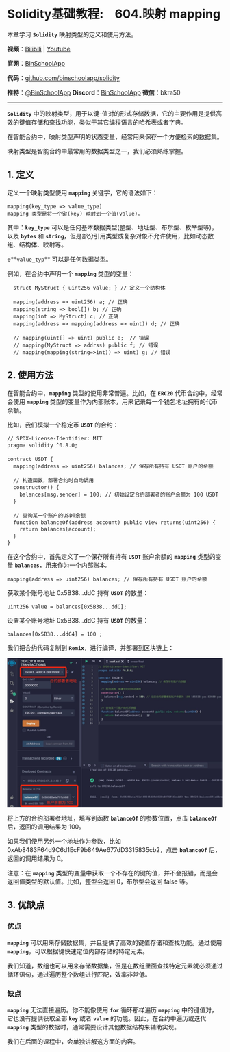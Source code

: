 # Solidity基础教程:&nbsp;&nbsp;&nbsp;&nbsp;604.映射 mapping

本章学习 **`Solidity`** 映射类型的定义和使用方法。

**视频**：[Bilibili](https://#)  |  [Youtube](https://www.youtube.com/@BinSchoolApp)

**官网**：[BinSchoolApp](https://binschool.app)

**代码**：[github.com/binschoolapp/solidity](https://github.com/binschoolapp/solidity)

**推特**：[@BinSchoolApp](https://twitter.com/BinSchoolApp)    **Discord**：[BinSchoolApp](https://discord.gg/PB2YEvggWq)   **微信**：bkra50 

----- 
**`Solidity`** 中的映射类型，用于以键-值对的形式存储数据，它的主要作用是提供高效的键值存储和查找功能，类似于其它编程语言的哈希表或者字典。

在智能合约中，映射类型声明的状态变量，经常用来保存一个方便检索的数据集。

映射类型是智能合约中最常用的数据类型之一，我们必须熟练掌握。

## 1. 定义
定义一个映射类型使用 **`mapping`** 关键字，它的语法如下：

```solidity
mapping(key_type => value_type)
mapping 类型是将一个键(key) 映射到一个值(value)。 
```

其中：**`key_type`** 可以是任何基本数据类型(整型、地址型、布尔型、枚举型等)，以及 **`bytes`** 和 **`string`**，但是部分引用类型或复杂对象不允许使用，比如动态数组、结构体、映射等。

e**`value_typ`** 可以是任何数据类型。

例如，在合约中声明一个 **`mapping`** 类型的变量：

```solidity
  struct MyStruct { uint256 value; } // 定义一个结构体

  mapping(address => uint256) a; // 正确
  mapping(string => bool[]) b; // 正确
  mapping(int => MyStruct) c; // 正确
  mapping(address => mapping(address => uint)) d; // 正确

  // mapping(uint[] => uint) public e;  // 错误
  // mapping(MyStruct => addrss) public f; // 错误
  // mapping(mapping(string=>int)) => uint) g; // 错误
```

## 2. 使用方法

在智能合约中，**`mapping`** 类型的使用非常普遍。比如，在 **`ERC20`** 代币合约中，经常会使用 **`mapping`** 类型的变量作为内部账本，用来记录每一个钱包地址拥有的代币余额。

比如，我们模拟一个稳定币 **`USDT`** 的合约：

```solidity
// SPDX-License-Identifier: MIT
pragma solidity ^0.8.0;

contract USDT {
  mapping(address => uint256) balances; // 保存所有持有 USDT 账户的余额
  
  // 构造函数，部署合约时自动调用
  constructor() {
    balances[msg.sender] = 100; // 初始设定合约部署者的账户余额为 100 USDT
  }

  // 查询某一个账户的USDT余额
  function balanceOf(address account) public view returns(uint256) {
    return balances[account];
  }
}
```

在这个合约中，首先定义了一个保存所有持有 **`USDT`** 账户余额的 **`mapping`** 类型的变量 **`balances`**，用来作为一个内部账本。

```solidity
mapping(address => uint256) balances; // 保存所有持有 USDT 账户的余额
```

获取某个账号地址 0x5B38...ddC 持有 **`USDT`** 的数量：

```solidity
uint256 value = balances[0x5B38...ddC];
```

设置某个账号地址 0x5B38...ddC 持有 **`USDT`** 的数量：

```solidity
balances[0x5B38...ddC4] = 100 ;
```

我们把合约代码复制到 **`Remix`**，进行编译，并部署到区块链上：

<p align="center"><img src="./img/mapping-usdt.png" align="middle" width="800px"/></p>

将上方的合约部署者地址，填写到函数 **`balanceOf`** 的参数位置，点击 **`balanceOf`** 后，返回的调用结果为 100。

如果我们使用另外一个地址作为参数，比如 0xAb8483F64d9C6d1EcF9b849Ae677dD3315835cb2，点击 **`balanceOf`** 后，返回的调用结果为 0。

注意：在 **`mapping`** 类型的变量中获取一个不存在的键的值，并不会报错，而是会返回值类型的默认值。比如，整型会返回 0，布尔型会返回 false 等。


## 3. 优缺点

### 优点

**`mapping`** 可以用来存储数据集，并且提供了高效的键值存储和查找功能。通过使用 **`mapping`**，可以根据键快速定位内部存储的特定元素。

我们知道，数组也可以用来存储数据集，但是在数组里面查找特定元素就必须通过循环语句，通过遍历整个数组进行匹配，效率非常低。

### 缺点

**`mapping`** 无法直接遍历。你不能像使用 **`for`** 循环那样遍历 **`mapping`** 中的键值对，它也没有提供获取全部 **`key`** 或者 **`value`** 的功能。因此，在合约中遍历或迭代 **`mapping`** 类型的数据时，通常需要设计其他数据结构来辅助实现。

我们在后面的课程中，会单独讲解这方面的内容。